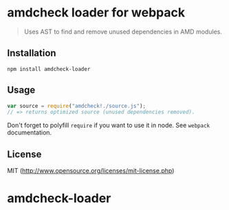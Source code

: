 # amdcheck loader for webpack

> Uses AST to find and remove unused dependencies in AMD modules.

## Installation

`npm install amdcheck-loader`

## Usage

``` javascript
var source = require("amdcheck!./source.js");
// => returns optimized source (unused dependencies removed).
```

Don't forget to polyfill `require` if you want to use it in node.
See `webpack` documentation.

## License

MIT (http://www.opensource.org/licenses/mit-license.php)
# amdcheck-loader
